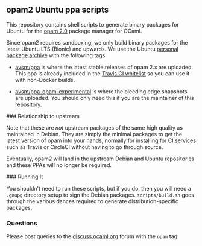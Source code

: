 ## opam2 Ubuntu ppa scripts

This repository contains shell scripts to generate binary packages
for Ubuntu for the [opam 2.0](https://opam.ocaml.org) package manager
for OCaml.

Since opam2 requires sandboxing, we only build binary packages for
the latest Ubuntu LTS (Bionic) and upwards.  We use the Ubuntu
[personal package archive](https://launchpad.net) with the following
tags:

- [avsm/ppa](https://launchpad.net/~avsm/+archive/ubuntu/ppa) is where the latest stable releases of opam 2.x are uploaded.  This ppa is already included in the [Travis CI whitelist](https://github.com/travis-ci/apt-source-whitelist) so you can use it with non-Docker builds.

- [avsm/ppa-opam-experimental](https://launchpad.net/~avsm/+archive/ubuntu/ppa-opam-experimental) is where the bleeding edge snapshots are uploaded. You should only need this if you are the maintainer of this repository.

### Relationship to upstream

Note that these are *not* upstream packages of the same high quality
as maintained in Debian.  They are simply the minimal packages to get
the latest version of opam into your hands, normally for installing for
CI services such as Travis or CircleCI without having to go through source.

Eventually, opam2 will land in the upstream Debian and Ubuntu repositories
and these PPAs will no longer be required.

### Running It

You shouldn't need to run these scripts, but if you do, then you will need a
`.gnupg` directory setup to sign the Debian packages.  `scripts/build.sh` goes
through the various dances required to generate distribution-specific packages.

### Questions

Please post queries to the [discuss.ocaml.org](https://discuss.ocaml.org) forum
with the `opam` tag.
